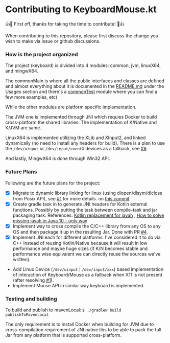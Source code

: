 # Contributing to KeyboardMouse.kt

👍🎉 First off, thanks for taking the time to contribute! 🎉👍

When contributing to this repository, please first discuss the change you wish to make via issue or github discussions.


### How is the project organized

The project (keyboard) is divided into 4 modules: common, jvm, linuxX64, and mingwX64.

The commonMain is where all the public interfaces and classes are defined and almost everything about it is documented in
the [README.md](https://github.com/Animeshz/keyboard-mouse-kt/blob/master/README.md) under the Usages section and
there's
a [commonTest](https://github.com/Animeshz/keyboard-mouse-kt/blob/master/keyboard/src/commonTest/kotlin/com/github/animeshz/keyboard)
module where you can find a few more examples, etc)

While the other modules are platform specific implementation.

The JVM one is implemented through JNI which requies Docker to build cross-platform the shared libraries. The implementation of K/Native and K/JVM are same.

LinuxX64 is implemented utilizing the XLib and XInput2, and linked dynamically (no need to install any headers for build). There is a plan to use the `/dev/uinput` or `/dev/input/eventX` devices as a fallback, see [#6](https://github.com/Animeshz/keyboard-mouse-kt/issues/6).

And lastly, MingwX64 is done through Win32 API.


### Future Plans

Following are the future plans for the project:

- [X] Migrate to dynamic library linking for linux (using dlopen/dlsym/dlclose from Posix API), see [#1][1] for more
  details.
  on [this commit](https://github.com/Animeshz/keyboard-mouse-kt/commit/92027738f2093b7cc71c4693bcbc565aec26d206).
- [X] Create gradle task in to generate JNI headers for Kotlin external functions. Possibly by putting the task between
  compile-task and jar packaging task.
  References: [Kotlin replacement for javah](https://stackoverflow.com/q/48816188/11377112)
  , [How to solve missing javah in Java 10 – ugly way](https://www.owsiak.org/how-to-solve-missing-javah-ugly-way)
- [X] Implement way to cross compile the C/C++ library from any OS to any OS and then package it up in the resulting
  Jar. Done with PR [#4](https://github.com/Animeshz/keyboard-mouse-kt/pull/4).
- [X] Implement JNI each for different platforms. I've considered it to do via C++ instead of reusing Kotlin/Native because
  it will result in low performance and maybe huge sizes (if K/N becomes stable and performance wise equivalent we can
  directly reuse the sources we've written).
- Add Linux Device (`/dev/uinput` | `/dev/input/xxx`) based implementation of interaction of Keyboard/Mouse as a
  fallback when X11 is not present (after resolving [#1][1]).
- Implement Mouse API in similar way keyboard is implemented.

### Testing and building

To build and publish to mavenLocal:
`$ ./gradlew build publishToMavenLocal`

The only requirement is to install Docker when building for JVM due to cross-compilation requirement of JNI native libs to be able to pack the full Jar from any platform that is supported cross-platform.

[1]: https://github.com/Animeshz/keyboard-mouse-kt/issues/1

